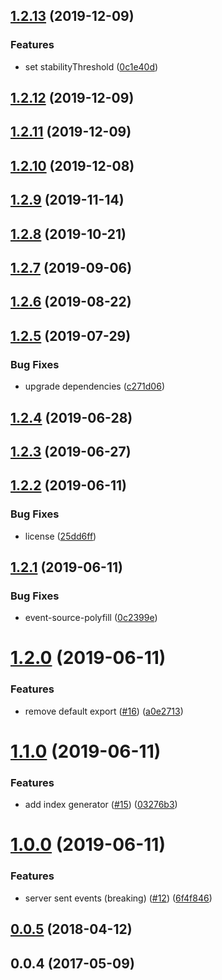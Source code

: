 <a name="1.2.13"></a>
## [1.2.13](https://github.com/kei-ito/middleware-static-livereload/compare/v1.2.12...v1.2.13) (2019-12-09)


### Features

* set stabilityThreshold ([0c1e40d](https://github.com/kei-ito/middleware-static-livereload/commit/0c1e40d))



<a name="1.2.12"></a>
## [1.2.12](https://github.com/kei-ito/middleware-static-livereload/compare/v1.2.11...v1.2.12) (2019-12-09)



<a name="1.2.11"></a>
## [1.2.11](https://github.com/kei-ito/middleware-static-livereload/compare/v1.2.10...v1.2.11) (2019-12-09)



<a name="1.2.10"></a>
## [1.2.10](https://github.com/kei-ito/middleware-static-livereload/compare/v1.2.9...v1.2.10) (2019-12-08)



<a name="1.2.9"></a>
## [1.2.9](https://github.com/kei-ito/middleware-static-livereload/compare/v1.2.8...v1.2.9) (2019-11-14)



<a name="1.2.8"></a>
## [1.2.8](https://github.com/kei-ito/middleware-static-livereload/compare/v1.2.7...v1.2.8) (2019-10-21)



<a name="1.2.7"></a>
## [1.2.7](https://github.com/kei-ito/middleware-static-livereload/compare/v1.2.6...v1.2.7) (2019-09-06)



<a name="1.2.6"></a>
## [1.2.6](https://github.com/kei-ito/middleware-static-livereload/compare/v1.2.5...v1.2.6) (2019-08-22)



<a name="1.2.5"></a>
## [1.2.5](https://github.com/kei-ito/middleware-static-livereload/compare/v1.2.4...v1.2.5) (2019-07-29)


### Bug Fixes

* upgrade dependencies ([c271d06](https://github.com/kei-ito/middleware-static-livereload/commit/c271d06))



<a name="1.2.4"></a>
## [1.2.4](https://github.com/kei-ito/middleware-static-livereload/compare/v1.2.3...v1.2.4) (2019-06-28)



<a name="1.2.3"></a>
## [1.2.3](https://github.com/kei-ito/middleware-static-livereload/compare/v1.2.2...v1.2.3) (2019-06-27)



<a name="1.2.2"></a>
## [1.2.2](https://github.com/kei-ito/middleware-static-livereload/compare/v1.2.1...v1.2.2) (2019-06-11)


### Bug Fixes

* license ([25dd6ff](https://github.com/kei-ito/middleware-static-livereload/commit/25dd6ff))



<a name="1.2.1"></a>
## [1.2.1](https://github.com/kei-ito/middleware-static-livereload/compare/v1.2.0...v1.2.1) (2019-06-11)


### Bug Fixes

* event-source-polyfill ([0c2399e](https://github.com/kei-ito/middleware-static-livereload/commit/0c2399e))



<a name="1.2.0"></a>
# [1.2.0](https://github.com/kei-ito/middleware-static-livereload/compare/v1.1.0...v1.2.0) (2019-06-11)


### Features

* remove default export ([#16](https://github.com/kei-ito/middleware-static-livereload/issues/16)) ([a0e2713](https://github.com/kei-ito/middleware-static-livereload/commit/a0e2713))



<a name="1.1.0"></a>
# [1.1.0](https://github.com/kei-ito/middleware-static-livereload/compare/v1.0.0...v1.1.0) (2019-06-11)


### Features

* add index generator ([#15](https://github.com/kei-ito/middleware-static-livereload/issues/15)) ([03276b3](https://github.com/kei-ito/middleware-static-livereload/commit/03276b3))



<a name="1.0.0"></a>
# [1.0.0](https://github.com/kei-ito/middleware-static-livereload/compare/v0.0.5...v1.0.0) (2019-06-11)


### Features

* server sent events (breaking) ([#12](https://github.com/kei-ito/middleware-static-livereload/issues/12)) ([6f4f846](https://github.com/kei-ito/middleware-static-livereload/commit/6f4f846))



<a name="0.0.5"></a>
## [0.0.5](https://github.com/kei-ito/middleware-static-livereload/compare/v0.0.4...v0.0.5) (2018-04-12)



<a name="0.0.4"></a>
## 0.0.4 (2017-05-09)



